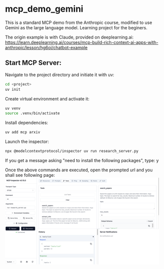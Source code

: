 # mcp_demo_gemini

This is a standard MCP demo from the Anthropic course, modified to use Gemini as the large language model. Learning project for the beginers.

The origin example is with Claude, provided on deeplearning.ai: https://learn.deeplearning.ai/courses/mcp-build-rich-context-ai-apps-with-anthropic/lesson/hg6oi/chatbot-example

## Start MCP Server:
Navigate to the project directory and initiate it with uv:
```bash
cd <project>
uv init
```
Create virtual environment and activate it:
```bash
uv venv
source .venv/bin/activate
```
Install dependencies:
```bash
uv add mcp arxiv
```
Launch the inspector:
```bash
npx @modelcontextprotocol/inspector uv run research_server.py
```
If you get a message asking "need to install the following packages", type: y

Once the above commands are executed, open the prompted url and you shall see following page:
![inspector](inspector.png "inspector")